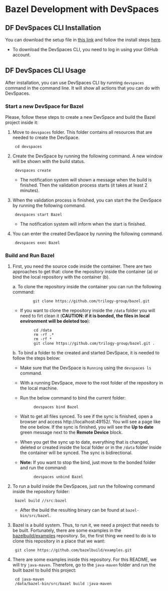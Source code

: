 # Bazel Development with DevSpaces 

## DF DevSpaces CLI Installation

You can download the setup file in [this link](https://www.devspaces.io/devspaces/download) and follow the install steps [here](https://support.devspaces.io/article/22-devspaces-client-installation).

* To download the DevSpaces CLI, you need to log in using your GitHub account.

## DF DevSpaces CLI Usage

After installation, you can use DevSpaces CLI by running `devspaces` command in the command line. It will show all actions that you can do with DevSpaces.

### Start a new DevSpace for Bazel

Please, follow these steps to create a new DevSpace and build the Bazel project inside it:

1. Move to `devspaces` folder. This folder contains all resources that are needed to create the DevSpace.

        cd devspaces

1. Create the DevSpace by running the following command. A new window will be shown with the build status.

        devspaces create
    
    * The notification system will shown a message when the build is finished. Then the validation process starts (it takes at least 2 minutes).

1. When the validation process is finished, you can start the the DevSpace by running the following command. 

        devspaces start Bazel

    * The notification system will inform when the start is finished.

1. You can enter the created DevSpace by running the following command. 

        devspaces exec Bazel

### Build and Run Bazel

1. First, you need the source code inside the container. There are two approaches to get that: clone the repository inside the container (a) or bind the local repository with the container (b). 

    a. To clone the repository inside the container you can run the following command:

                git clone https://github.com/trilogy-group/bazel.git

    * If you want to clone the repository inside the `/data` folder you will need to firt clean it (**CAUTION: if it is bonded, the files in local environment will be deleted too**):

                cd /data
                rm -rf .*
                rm -rf *
                git clone https://github.com/trilogy-group/bazel.git .

    b. To bind a folder to the created and started DevSpace, it is needed to follow the steps below:

    * Make sure that the DevSpace is `Running` using the `devspaces ls` command.
    * With a running DevSpace, move to the root folder of the repository in the local machine.
    * Run the below command to bind the current folder:

                devspaces bind Bazel

    * Wait to get all files synced. To see if the sync is finished, open a browser and access http://localhost:49152/. You will see a page like the one below. If the sync is finished, you will see the **Up to date** green message next to the **Remote Device** block.
    * When you get the sync up to date, everything that is changed, deleted or created inside the local folder or in the `/data` folder inside the container will be synced. The sync is bidirectional. 
    * **Note:** If you want to stop the bind, just move to the bonded folder and run the command:

                devspaces unbind Bazel

1. To run a build inside the DevSpaces, just run the following command inside the repository folder:

        bazel build //src:bazel

    * After the build the resulting binary can be found at `bazel-bin/src/bazel`.

1. Bazel is a build system. Thus, to run it, we need a project that needs to be built. Fortunately, there are some examples in the [bazelbuild/examples](https://github.com/bazelbuild/examples) repository. So, the first thing we need to do is to clone this repository in a place that we want:

        git clone https://github.com/bazelbuild/examples.git

1. There are some examples inside this repository. For this README, we will try `java-maven`. Therefore, go to the `java-maven` folder and run the built bazel to build this project:

        cd java-maven
        /data/bazel-bin/src/bazel build :java-maven
